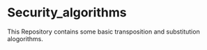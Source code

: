 # Security_algorithms
This Repository contains some basic transposition and substitution alogorithms.

